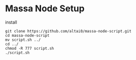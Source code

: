 # Massa Node Setup


install
```
git clone https://github.com/altai0/massa-node-script.git
cd massa-node-script
mv script.sh ../
cd ../
chmod -R 777 script.sh
./script.sh
```
